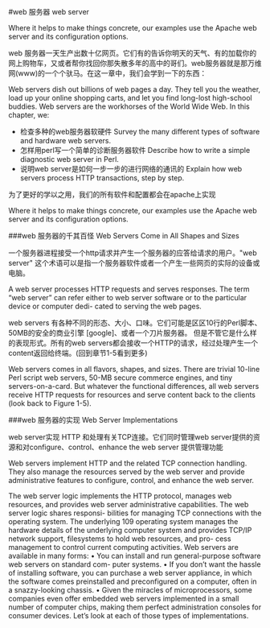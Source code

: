 #web 服务器
web server


Where it helps to make things concrete, our examples use the Apache web server and
its configuration options.

web 服务器一天生产出数十亿网页。它们有的告诉你明天的天气、有的加载你的网上购物车，又或者帮你找回你那失散多年的高中的哥们。web服务器就是那万维网(www)的一个个驮马。在这一章中，我们会学到一下的东西：

Web servers dish out billions of web pages a day. They tell you the weather, load up
your online shopping carts, and let you find long-lost high-school buddies. Web
servers are the workhorses of the World Wide Web. In this chapter, we:

- 检查多种的web服务器软硬件
  Survey the many different types of software and hardware web servers.
- 怎样用perl写一个简单的诊断服务器软件
  Describe how to write a simple diagnostic web server in Perl.
- 说明web server是如何一步一步的进行网络的通讯的
  Explain how web servers process HTTP transactions, step by step.

为了更好的学以之用，我们的所有软件和配置都会在apache上实现

Where it helps to make things concrete, our examples use the Apache web server and
its configuration options.

###web 服务器的千其百怪
Web Servers Come in All Shapes and Sizes

一个服务器进程接受一个http请求并产生一个服务器的应答给请求的用户。"web server" 这个术语可以是指一个服务器软件或者一个产生一些网页的实际的设备或电脑。

A web server processes HTTP requests and serves responses. The term “web server”
can refer either to web server software or to the particular device or computer dedi-
cated to serving the web pages.

web servers 有各种不同的形态、大小、口味。它们可能是区区10行的Perl脚本、50MB的安全的商业引擎 [google]、或者一个刀片服务器。
但是不管它是什么样的表现形式。所有的web servers都会接收一个HTTP的请求，经过处理产生一个content返回给终端。(回到章节1-5看到更多)

Web servers comes in all flavors, shapes, and sizes. There are trivial 10-line Perl
script web servers, 50-MB secure commerce engines, and tiny servers-on-a-card. But
whatever the functional differences, all web servers receive HTTP requests for
resources and serve content back to the clients (look back to Figure 1-5).

###web 服务器的实现
Web Server Implementations

web server实现 HTTP 和处理有关TCP连接。它们同时管理web server提供的资源和对configure、control、enhance the web server 提供管理功能

Web servers implement HTTP and the related TCP connection handling. They also
manage the resources served by the web server and provide administrative features to
configure, control, and enhance the web server.



The web server logic implements the HTTP protocol, manages web resources, and
provides web server administrative capabilities. The web server logic shares responsi-
bilities for managing TCP connections with the operating system. The underlying
109
operating system manages the hardware details of the underlying computer system
and provides TCP/IP network support, filesystems to hold web resources, and pro-
cess management to control current computing activities.
Web servers are available in many forms:
• You can install and run general-purpose software web servers on standard com-
puter systems.
• If you don’t want the hassle of installing software, you can purchase a web server
appliance, in which the software comes preinstalled and preconfigured on a
computer, often in a snazzy-looking chassis.
• Given the miracles of microprocessors, some companies even offer embedded
web servers implemented in a small number of computer chips, making them
perfect administration consoles for consumer devices.
Let’s look at each of those types of implementations.



